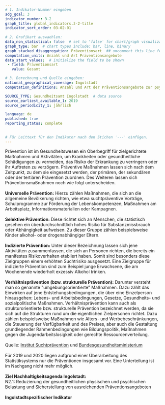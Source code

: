 ```yaml
---
# 1. Indikator-Nummer eingeben 
sdg_goal: 3 
indicator_number: 3.2
graph_title: global_indicators.3-2-title
indicator_sort_order: 03-02-01
 
# 2. Grafikart auswaehlen: 
data_non_statistical: false  # set to 'false' for chart/graph visualization 
graph_type: bar  # chart types include: bar, line, binary 
graph_stacked_disaggregation: Präventionsart  ## uncomment this line for stacked bars. eplace 'Geschlecht' with the field of aggregation. 
computation_units: Anzahl und Art Präventionsangebote 
data_start_values:  # initialize the field to be shown  
 - field: Präventionsart 
   value: Gesamt 

# 3. Berechnung und Quelle eingeben: 
national_geographical_coverage: Ingolstadt 
computation_definitions: Anzahl und Art der Präventionsangebote zur psychischen und physischen Gesundheit (universelle Prävention, selektive Prävention, indizierte Prävention, Verhältnisprävention)

SOURCE_TYPE: Gesundheitsamt Ingolstadt  # data source  
source_earliest_available_1: 2019
source_periodicity_1: jährlich

language: de   
published: true 
reporting_status: complete
 
 
# Für Leittext für den Indikator nach den Stichen '---' einfügen. 
---
```

Prävention ist im Gesundheitswesen ein Oberbegriff für zielgerichtete Maßnahmen und Aktivitäten, um Krankheiten oder gesundheitliche Schädigungen zu vermeiden, das Risiko der Erkrankung zu verringern oder ihr Auftreten zu verzögern. Präventive Maßnahmen lassen sich nach dem Zeitpunkt, zu dem sie eingesetzt werden, der primären, der sekundären oder der tertiären Prävention zuordnen. Des Weiteren lassen sich Präventionsmaßnahmen noch wie folgt unterscheiden. <br>
<br>
<b>Universelle Prävention:</b> Hierzu zählen Maßnahmen, die sich an die allgemeine Bevölkerung richten, wie etwa suchtpräventive Vorträge, Schulprogramme zur Förderung der Lebenskompetenzen, Maßnahmen am Arbeitsplatz, Informationsmaterialien oder Kampagnen. <br>
<br>
<b>Selektive Prävention:</b> Diese richtet sich an Menschen, die statistisch gesehen ein überdurchschnittlich hohes Risiko für Substanzmissbrauch oder Abhängigkeit aufweisen. Zu dieser Gruppe zählen beispielsweise Kinder alkohol- oder drogenabhängiger Eltern. <br>
<br>
<b>Indizierte Prävention:</b> Unter dieser Bezeichnung lassen sich jene Aktivitäten zusammenfassen, die sich an Personen richten, die bereits ein manifestes Risikoverhalten etabliert haben. Somit sind besonders diese Zielgruppen einem erhöhten Suchtrisiko ausgesetzt. Eine Zielgruppe für indizierte Prävention sind zum Beispiel junge Erwachsene, die am Wochenende wiederholt exzessiv Alkohol trinken. <br>
<br>
<b>Verhältnisprävention (bzw. strukturelle Prävention):</b> Darunter versteht man so genannte "umgebungsorientierte" Maßnahmen. Dazu zählt das Einwirken auf jene Entstehungsbedingungen, die über eine Einzelperson hinausgehen: Lebens- und Arbeitsbedingungen, Gesetze, Gesundheits- und sozialpolitische Maßnahmen. Verhältnisprävention kann auch als strukturorientierte bzw. strukturelle Prävention bezeichnet werden, da sie sich auf die Strukturen rund um die eigentlichen Zielpersonen richtet. Dazu zählen beispielsweise Maßnahmen wie Alters- und Werbebeschränkungen, die Steuerung der Verfügbarkeit und des Preises, aber auch die Gestaltung grundlegender Rahmenbedingungen wie Bildungspolitik, Maßnahmen gegen die Jugendarbeitslosigkeit oder gerechte Ressourcenverteilung. <br>
<br>
Quelle: <a href="https://www.praevention.at/sucht-und-suchtvorbeugung/begriffs-und-problemdefinitionen/der-begriff-praevention">Institut Suchtprävention</a> und <a href="https://www.bundesgesundheitsministerium.de/service/begriffe-von-a-z/p/praevention.html">Bundesgesundheitsministerium</a><br>
<br>
Für 2019 und 2020 liegen aufgrund einer Überarbeitung des Statistiksystems nur die Präventionen insgesamt vor. Eine Unterteilung ist im Nachgang nicht mehr möglich.<br>
<br>
<b>Ziel Nachhaltigkeitsagenda Ingolstadt:</b><br>
N2.1: Reduzierung der gesundheitlichen physischen und psychischen Belastung und Sicherstellung von ausreichenden Präventionsangeboten<br>
<br>
<b>Ingolstadtspezifischer Indikator</b>
